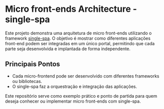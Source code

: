 # Micro front-ends Architecture - single-spa

Este projeto demonstra uma arquitetura de micro front-ends utilizando o framework [single-spa](https://single-spa.js.org/). O objetivo é mostrar como diferentes aplicações front-end podem ser integradas em um único portal, permitindo que cada parte seja desenvolvida e implantada de forma independente.

## Principais Pontos

- Cada micro-frontend pode ser desenvolvido com diferentes frameworks ou bibliotecas.
- O single-spa faz a orquestração e integração das aplicações.

Este repositório serve como exemplo prático e ponto de partida para quem deseja conhecer ou implementar micro front-ends com single-spa.
